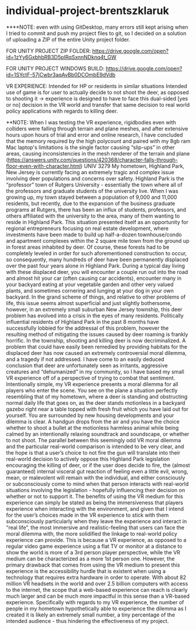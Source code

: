 # individual-project-brentszklaruk


****NOTE: even with using GitDesktop, many errors still kept arising when I tried to commit and push my project files to git, so I decided on a solution of uploading a ZIP of the entire Unity project folder. 



FOR UNITY PROJECT ZIP FOLDER: https://drive.google.com/open?id=1zYy6GxbhbRB3D5pIRqSxnnNDknq4t_GW 

FOR UNITY PROJECT WINDOWS BUILD: https://drive.google.com/open?id=1SYctF-57jCwbr3aqAvBb0DCOmbE9dVdb


VR EXPERIENCE:
Intended for HP or residents in similar situations
Intended use of game is for user to actually decide to not shoot the deer, as opposed to shooting it → experience is designed to have to face this dual-sided [yes or no] decision in the VR world and transfer that same decision to real world policy applications with regards to killing deer. 

**NOTE: When I was testing the VR experience, rigidbodies even with colliders were falling through terrain and plane meshes, and after extensive hours upon hours of trial and error and online research, I have concluded that the memory required by the high polycount and paired with my 8gb ram Mac laptop's limitations is the single factor causing “slip-ups” in other areas, causing inconsistencies in the mesh renderer of the terrain and plane (https://answers.unity.com/questions/420368/character-falls-through-floor-even-with-character.html)
UNIV 3279
	My hometown, Highland Park, New Jersey is currently facing an extremely tragic and complex issue involving deer populations and concerns over safety. Highland Park is the “professor” town of Rutgers University - essentially the town where all of the professors and graduate students of the university live. When I was growing up, my town stayed between a population of 9,000 and 11,000 residents, but recently, due to the expansion of the business graduate programs at Rutgers, there has been an influx of students, professors, and others affiliated with the university to the area, many of them wanting to reside in Highland Park. This situation presented itself as an opportunity for regional entrepreneurs focusing on real estate development, where investments have been made to build up half-a-dozen townhouse/condo and apartment complexes within the 2 square mile town from the ground up in forest areas inhabited by deer. Of course, these forests had to be completely leveled in order for such aforementioned construction to occur, so consequently, many hundreds of deer have been permanently displaced over the past four years alone in Highland Park. During a typical day living with these displaced deer, you will encounter a couple run out into the road and almost hit your car (often causing car accidents), encounter many in your backyard eating at your vegetable garden and other very valued plants, and sometimes cornering and lunging at your dog in your own backyard. In the grand scheme of things, and relative to other problems of life, this issue seems almost superficial and just slightly bothersome, however, in an extremely small suburban New Jersey township, this deer problem has evolved into a crisis in the eyes of many residents. 
Politically influential residents of Highland Park in the past 8 months have successfully lobbied for the addressal of this problem, however the resulting method of mitigating the issues caused by deer roaming is frankly horrific. In the township, shooting and killing deer is now decriminalized. A problem that could have easily been remedied by providing habitats for the displaced deer has now caused an extremely controversial moral dilemma, and a tragedy if not addressed. 
I have come to an easily deduced conclusion that deer are unfortunately seen as irritants, aggressive creatures and “dehumanized” in my community, so I have based my small VR experience off of a perspective of trying to combat that sentiment. 
Intentionally simple, my VR experience presents a moral dilemma for all players who enter the scene. You see on the plane a situation perfectly resembling that of my hometown, where a deer is standing and obstructing normal daily life that goes on, as the deer stands motionless in a backyard gazebo right near a table topped with fresh fruit which you have laid out for yourself. You are surrounded by new housing developments and your dilemma is clear. A handgun drops from the air and you have the choice whether to shoot a bullet at the motionless harmless animal while being calmed by an intentionally relaxing soundtrack and soundscape, or whether to not shoot. The parallel between this seemingly odd VR moral dilemma and the particular real-world comparison is intended to be very clear, and the hope is that a user’s choice to not fire the gun will translate into their real-world decision to actively oppose this Highland Park legislation encouraging the killing of deer, or if the user does decide to fire, the (almost guaranteed) internal visceral gut reaction of feeling even a little evil, wrong, mean, or malevolent will remain with the individual, and either consciously or subconsciously come to mind when that person interacts with real-world situations involving the legislation - hopefully influencing their decision on whether or not to support it. 
	The benefits of using the VR medium for this experience can simply be stated as being the immersiveness that players experience when interacting with the environment, and given that I intend for the user’s choices made in the VR experience to stick with them subconsciously particularly when they leave the experience and interact in “real life”, the most immersive and realistic-feeling that users can face the moral dilemma with, the more solidified the linkage to real-world policy experience can provide. This is because a VR experience, as opposed to a regular video game experience using a flat TV or monitor at a distance to show the world is more of a 3rd person player perspective, while the VR medium can be characterized as a more 1st person one. However, the primary drawback that comes from using the VR medium to present this experience is the accessibility hurdle that is existent when using a technology that requires extra hardware in order to operate. With about 82 million VR headsets in the world and over 2.5 billion computers with access to the internet, the scope that a web-based experience can reach is clearly much larger and can be much more impactful in this sense than a VR-based experience. Specifically with regards to my VR experience, the number of people in my hometown hypothetically able to experience the dilemma as I created it is likely an extremely small number, a tiny percentage of the intended audience - thus hindering the effectiveness of my project. 



